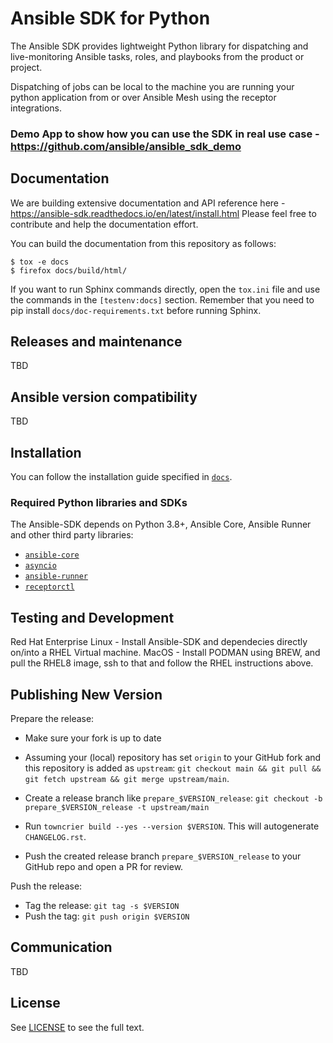 Ansible SDK for Python
======================

The Ansible SDK provides lightweight Python library for dispatching and live-monitoring
Ansible tasks, roles, and playbooks from the product or project.

Dispatching of jobs can be local to the machine you are running your python application from or over Ansible Mesh using the receptor integrations.

### Demo App to show how you can use the SDK in real use case - https://github.com/ansible/ansible_sdk_demo

## Documentation
We are building extensive documentation and API reference here - https://ansible-sdk.readthedocs.io/en/latest/install.html
Please feel free to contribute and help the documentation effort.

You can build the documentation from this repository as follows:

```
$ tox -e docs
$ firefox docs/build/html/
```

If you want to run Sphinx commands directly, open the `tox.ini` file and use the commands in the `[testenv:docs]` section.
Remember that you need to pip install `docs/doc-requirements.txt` before running Sphinx.

## Releases and maintenance

TBD

## Ansible version compatibility

TBD

## Installation

You can follow the installation guide specified in [`docs`](https://github.com/ansible/ansible-sdk/tree/main/docs/source/install.rst).

### Required Python libraries and SDKs

The Ansible-SDK depends on Python 3.8+, Ansible Core, Ansible Runner and other third party libraries:

* [`ansible-core`](https://docs.ansible.com/ansible/latest/installation_guide/intro_installation.html)
* [`asyncio`](https://docs.python.org/3/library/asyncio.html)
* [`ansible-runner`](https://ansible-runner.readthedocs.io/en/stable/install/)
* [`receptorctl`](https://receptor.readthedocs.io/en/latest/#installation)


## Testing and Development

Red Hat Enterprise Linux - Install Ansible-SDK and dependecies directly on/into a RHEL Virtual machine.
MacOS - Install PODMAN using BREW, and pull the RHEL8 image, ssh to that and follow the RHEL instructions above.

## Publishing New Version

Prepare the release:
- Make sure your fork is up to date
- Assuming your (local) repository has set `origin` to your GitHub fork and this repository is added as `upstream`: `git checkout main && git pull && git fetch upstream && git merge upstream/main`.
- Create a release branch like `prepare_$VERSION_release`: `git checkout -b prepare_$VERSION_release -t upstream/main`

- Run `towncrier build --yes --version $VERSION`. This will autogenerate `CHANGELOG.rst`.
- Push the created release branch `prepare_$VERSION_release` to your GitHub repo and open a PR for review.

Push the release:
- Tag the release: `git tag -s $VERSION`
- Push the tag: `git push origin $VERSION`


## Communication

TBD

## License

See [LICENSE](LICENSE.md) to see the full text.
